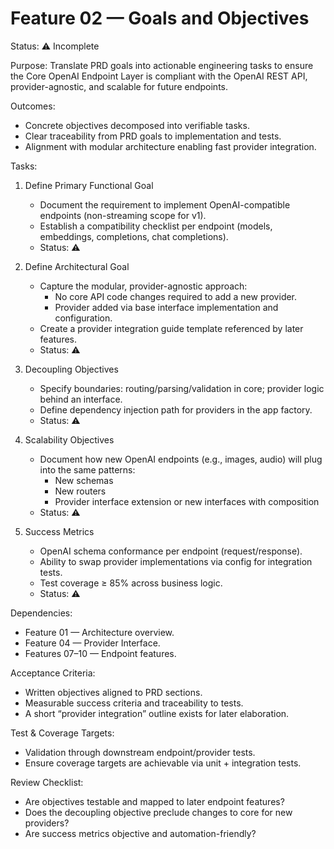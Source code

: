 # Feature 02 — Goals and Objectives

Status: ⚠️ Incomplete

Purpose:
Translate PRD goals into actionable engineering tasks to ensure the Core OpenAI Endpoint Layer is compliant with the OpenAI REST API, provider-agnostic, and scalable for future endpoints.

Outcomes:
- Concrete objectives decomposed into verifiable tasks.
- Clear traceability from PRD goals to implementation and tests.
- Alignment with modular architecture enabling fast provider integration.

Tasks:
1. Define Primary Functional Goal
   - Document the requirement to implement OpenAI-compatible endpoints (non-streaming scope for v1).
   - Establish a compatibility checklist per endpoint (models, embeddings, completions, chat completions).
   - Status: ⚠️

2. Define Architectural Goal
   - Capture the modular, provider-agnostic approach:
     - No core API code changes required to add a new provider.
     - Provider added via base interface implementation and configuration.
   - Create a provider integration guide template referenced by later features.
   - Status: ⚠️

3. Decoupling Objectives
   - Specify boundaries: routing/parsing/validation in core; provider logic behind an interface.
   - Define dependency injection path for providers in the app factory.
   - Status: ⚠️

4. Scalability Objectives
   - Document how new OpenAI endpoints (e.g., images, audio) will plug into the same patterns:
     - New schemas
     - New routers
     - Provider interface extension or new interfaces with composition
   - Status: ⚠️

5. Success Metrics
   - OpenAI schema conformance per endpoint (request/response).
   - Ability to swap provider implementations via config for integration tests.
   - Test coverage ≥ 85% across business logic.
   - Status: ⚠️

Dependencies:
- Feature 01 — Architecture overview.
- Feature 04 — Provider Interface.
- Features 07–10 — Endpoint features.

Acceptance Criteria:
- Written objectives aligned to PRD sections.
- Measurable success criteria and traceability to tests.
- A short “provider integration” outline exists for later elaboration.

Test & Coverage Targets:
- Validation through downstream endpoint/provider tests.
- Ensure coverage targets are achievable via unit + integration tests.

Review Checklist:
- Are objectives testable and mapped to later endpoint features?
- Does the decoupling objective preclude changes to core for new providers?
- Are success metrics objective and automation-friendly?
